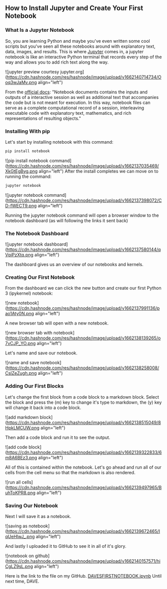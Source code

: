 ## How to Install Jupyter and Create Your First Notebook

### What Is a Jupyter Notebook
So, you are learning Python and maybe you've even written some cool scripts but you've seen all these notebooks around with explanatory text, data, images, and results. This is where [Jupyter](https://jupyter.org/) comes in, a jupyter notebook is like an interactive Python terminal that records every step of the way and allows you to add rich text along the way.

![jupyter preview courtesy jupyter.org](https://cdn.hashnode.com/res/hashnode/image/upload/v1662140714734/Ooq3wJaMv.png align="left")

From the [official docs](https://jupyter-notebook.readthedocs.io/en/latest/notebook.html#notebook-documents):
"Notebook documents contains the inputs and outputs of a interactive session as well as additional text that accompanies the code but is not meant for execution. In this way, notebook files can serve as a complete computational record of a session, interleaving executable code with explanatory text, mathematics, and rich representations of resulting objects."

### Installing With pip
Let's start by installing notebook with this command:
```sh
pip install notebook
```

![pip install notebook command](https://cdn.hashnode.com/res/hashnode/image/upload/v1662137035469/XkGtEgBvg.png align="left")
After the install completes we can move on to running the command:
```sh
jupyter notebook
```

![jupyter notebook command](https://cdn.hashnode.com/res/hashnode/image/upload/v1662137398072/CD-fWECT9.png align="left")

Running the jupyter notebook command will open a browser window to the notebook dashboard (as will following the links it sent back)

### The Notebook Dashboard

![jupyter notebook dashboard](https://cdn.hashnode.com/res/hashnode/image/upload/v1662137580144/qVpiPzXtq.png align="left")

The dashboard gives us an overview of our notebooks and kernels.

### Creating Our First Notebook

From the dashboard we can click the new button and create our first Python 3 (ipykernel) notebook:

![new notebook](https://cdn.hashnode.com/res/hashnode/image/upload/v1662137991136/pao1Aty0N.png align="left")

A new browser tab will open with a new notebook.

![new browser tab with notebook](https://cdn.hashnode.com/res/hashnode/image/upload/v1662138139265/o7vCJP_YO.png align="left")

Let's name and save our notebook.

![name and save notebook](https://cdn.hashnode.com/res/hashnode/image/upload/v1662138258008/CslZeZugh.png align="left")

### Adding Our First Blocks

Let's change the first block from a code block to a markdown block.
Select the block and press the (m) key to change it's type to markdown, the (y) key will change it back into a code block.

![add markdown block](https://cdn.hashnode.com/res/hashnode/image/upload/v1662138515049/8HpkLMCUW.png align="left")

Then add a code block and run it to see the output.

![add code block](https://cdn.hashnode.com/res/hashnode/image/upload/v1662139322833/6m8A6BEz3.png align="left")

All of this is contained within the notebook. Let's go ahead and run all of our cells from the cell menu so that the markdown is also rendered.

![run all cells](https://cdn.hashnode.com/res/hashnode/image/upload/v1662139497965/BuhToKPR8.png align="left")

### Saving Our Notebook
Next I will save it as a notebook.

![saving as notebook](https://cdn.hashnode.com/res/hashnode/image/upload/v1662139672465/IqUeHlwJ_.png align="left")

And lastly I uploaded it to GitHub to see it in all of it's glory.

![notebook on github](https://cdn.hashnode.com/res/hashnode/image/upload/v1662140157571/hiCgLZ9sL.png align="left")

Here is the link to the file on my GitHub.
[DAVESFIRSTNOTEBOOK.ipynb](https://github.com/DAVEALLCAPS/PYTHON-SCRIPTS/blob/ee7d7f9b5c29398e5df29712338cdbe638fc432c/DAVESFIRSTNOTEBOOK.ipynb)
Until next time, DAVE.
